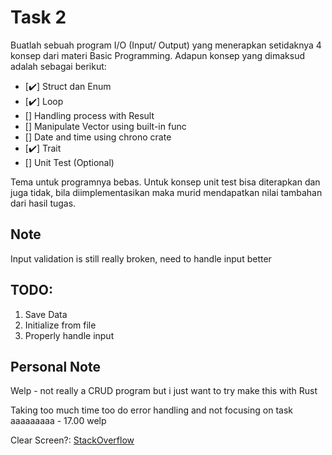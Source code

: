 # Task 2

Buatlah sebuah program I/O (Input/ Output) yang menerapkan setidaknya 4 konsep dari
materi Basic Programming. Adapun konsep yang dimaksud adalah sebagai berikut:
- [:heavy_check_mark:] Struct dan Enum
- [:heavy_check_mark:] Loop
- [] Handling process with Result<T>
- [] Manipulate Vector using built-in func
- [] Date and time using chrono crate
- [:heavy_check_mark:] Trait
- [] Unit Test (Optional)

Tema untuk programnya bebas. Untuk konsep unit test bisa diterapkan dan juga tidak, bila
diimplementasikan maka murid mendapatkan nilai tambahan dari hasil tugas.

## Note
Input validation is still really broken, need to handle input better

## TODO:
1. Save Data
2. Initialize from file
3. Properly handle input

## Personal Note
Welp - not really a CRUD program but i just want to try make this with Rust

Taking too much time too do error handling and not focusing on task aaaaaaaaa - 17.00 welp

Clear Screen?: [StackOverflow](https://stackoverflow.com/questions/34837011/how-to-clear-the-terminal-screen-in-rust-after-a-new-line-is-printed)
